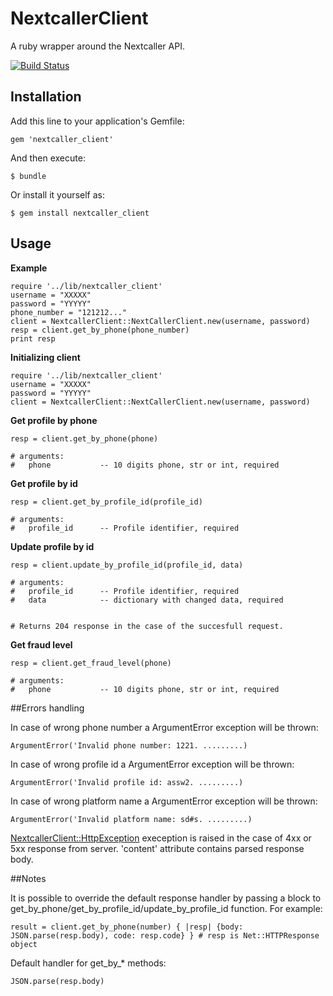 # NextcallerClient

A ruby wrapper around the Nextcaller API.

[![Build Status](https://travis-ci.org/Nextcaller/nextcaller-ruby-api.svg?branch=master)](https://travis-ci.org/Nextcaller/nextcaller-ruby-api)

## Installation

Add this line to your application's Gemfile:

    gem 'nextcaller_client'


And then execute:

    $ bundle

Or install it yourself as:

    $ gem install nextcaller_client
    

## Usage

**Example**

    require '../lib/nextcaller_client'
    username = "XXXXX"
    password = "YYYYY"
    phone_number = "121212..."
    client = NextcallerClient::NextCallerClient.new(username, password)
    resp = client.get_by_phone(phone_number)
    print resp
    
**Initializing client**

    require '../lib/nextcaller_client'
    username = "XXXXX"
    password = "YYYYY"
    client = NextcallerClient::NextCallerClient.new(username, password)
    
**Get profile by phone**

    resp = client.get_by_phone(phone)
    
    # arguments:
    #   phone           -- 10 digits phone, str or int, required


**Get profile by id**

    resp = client.get_by_profile_id(profile_id)
    
    # arguments:
    #   profile_id      -- Profile identifier, required


**Update profile by id**
    
    resp = client.update_by_profile_id(profile_id, data)
    
    # arguments:
    #   profile_id      -- Profile identifier, required
    #   data            -- dictionary with changed data, required

    
    # Returns 204 response in the case of the succesfull request.

**Get fraud level**

    resp = client.get_fraud_level(phone)

    # arguments:
    #   phone           -- 10 digits phone, str or int, required



##Errors handling

In case of wrong phone number a ArgumentError exception will be thrown:

    ArgumentError('Invalid phone number: 1221. .........)

In case of wrong profile id a ArgumentError exception will be thrown:

    ArgumentError('Invalid profile id: assw2. .........)

In case of wrong platform name a ArgumentError exception will be thrown:

    ArgumentError('Invalid platform name: sd#s. .........)

[NextcallerClient::HttpException](https://github.com/Nextcaller/nextcaller-ruby-api/blob/master/lib/nextcaller_client/exceptions.rb) exeception is raised in the case of 4xx or 5xx response from server. 'content' attribute contains parsed response body.

    
##Notes

It is possible to override the default response handler 
by passing a block to get_by_phone/get_by_profile_id/update_by_profile_id function. 
For example:

    result = client.get_by_phone(number) { |resp| {body: JSON.parse(resp.body), code: resp.code} } # resp is Net::HTTPResponse object

Default handler for get_by_* methods:
    
    JSON.parse(resp.body)

